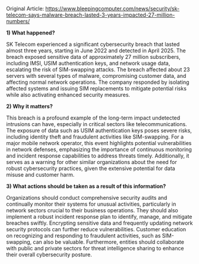 Original Article: https://www.bleepingcomputer.com/news/security/sk-telecom-says-malware-breach-lasted-3-years-impacted-27-million-numbers/

**1) What happened?**

SK Telecom experienced a significant cybersecurity breach that lasted almost three years, starting in June 2022 and detected in April 2025. The breach exposed sensitive data of approximately 27 million subscribers, including IMSI, USIM authentication keys, and network usage data, escalating the risk of SIM-swapping attacks. The breach affected about 23 servers with several types of malware, compromising customer data, and affecting normal network operations. The company responded by isolating affected systems and issuing SIM replacements to mitigate potential risks while also activating enhanced security measures.

**2) Why it matters?**

This breach is a profound example of the long-term impact undetected intrusions can have, especially in critical sectors like telecommunications. The exposure of data such as USIM authentication keys poses severe risks, including identity theft and fraudulent activities like SIM-swapping. For a major mobile network operator, this event highlights potential vulnerabilities in network defenses, emphasizing the importance of continuous monitoring and incident response capabilities to address threats timely. Additionally, it serves as a warning for other similar organizations about the need for robust cybersecurity practices, given the extensive potential for data misuse and customer harm.

**3) What actions should be taken as a result of this information?**

Organizations should conduct comprehensive security audits and continually monitor their systems for unusual activities, particularly in network sectors crucial to their business operations. They should also implement a robust incident response plan to identify, manage, and mitigate breaches swiftly. Encrypting sensitive data and frequently updating network security protocols can further reduce vulnerabilities. Customer education on recognizing and responding to fraudulent activities, such as SIM-swapping, can also be valuable. Furthermore, entities should collaborate with public and private sectors for threat intelligence sharing to enhance their overall cybersecurity posture.